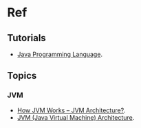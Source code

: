 # Ref

## Tutorials

+ [Java Programming Language](https://www.geeksforgeeks.org/java/).


## Topics


### JVM

+ [How JVM Works – JVM Architecture?](https://www.geeksforgeeks.org/jvm-works-jvm-architecture/).
+ [JVM (Java Virtual Machine) Architecture](https://www.javatpoint.com/jvm-java-virtual-machine).
